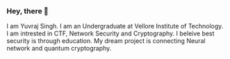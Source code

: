 ### Hey, there 👋
I am Yuvraj Singh. I am an Undergraduate at Vellore  Institute of Technology. I am intrested in CTF, Network Security and Cryptography. I beleive best security is through education. My dream project is connecting Neural network and quantum cryptography.  

<!--
**Yuvvi01/Yuvvi01** is a ✨ _special_ ✨ repository because its `README.md` (this file) appears on your GitHub profile.

Here are some ideas to get you started:

- 🔭 I’m currently working on ...
- 🌱 I’m currently learning ...
- 👯 I’m looking to collaborate on ...
- 🤔 I’m looking for help with ...
- 💬 Ask me about ...
 How to reach me:
- 😄 Pronouns: ...
- ⚡ Fun fact: ...
-->
